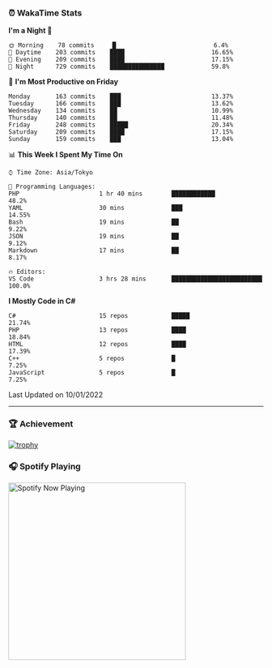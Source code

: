### ⏰ WakaTime Stats


<!--START_SECTION:waka-->
**I'm a Night 🦉** 

```text
🌞 Morning    78 commits     █                           6.4% 
🌆 Daytime    203 commits    ████                        16.65% 
🌃 Evening    209 commits    ████                        17.15% 
🌙 Night      729 commits    ███████████████             59.8%

```
📅 **I'm Most Productive on Friday** 

```text
Monday       163 commits    ███                         13.37% 
Tuesday      166 commits    ███                         13.62% 
Wednesday    134 commits    ██                          10.99% 
Thursday     140 commits    ██                          11.48% 
Friday       248 commits    █████                       20.34% 
Saturday     209 commits    ████                        17.15% 
Sunday       159 commits    ███                         13.04%

```


📊 **This Week I Spent My Time On** 

```text
⌚︎ Time Zone: Asia/Tokyo

💬 Programming Languages: 
PHP                      1 hr 40 mins        ████████████                48.2% 
YAML                     30 mins             ███                         14.55% 
Bash                     19 mins             ██                          9.22% 
JSON                     19 mins             ██                          9.12% 
Markdown                 17 mins             ██                          8.17%

🔥 Editors: 
VS Code                  3 hrs 28 mins       █████████████████████████   100.0%

```

**I Mostly Code in C#** 

```text
C#                       15 repos            █████                       21.74% 
PHP                      13 repos            ████                        18.84% 
HTML                     12 repos            ████                        17.39% 
C++                      5 repos             █                           7.25% 
JavaScript               5 repos             █                           7.25%

```



 Last Updated on 10/01/2022
<!--END_SECTION:waka-->

---

### 🏆 Achievement

[![trophy](https://github-profile-trophy.vercel.app/?username=Slime-hatena&theme=flat&no-bg=true&no-frame=true&column=8)](https://github.com/ryo-ma/github-profile-trophy)

### 🎧 Spotify Playing

[<img src="https://spotify-now-playing-slime-hatena.vercel.app/api/spotify-playing" alt="Spotify Now Playing" width="350" />](https://open.spotify.com/user/slime_hatena)

<!--
**Slime-hatena/Slime-hatena** is a ✨ _special_ ✨ repository because its `README.md` (this file) appears on your GitHub profile.

Here are some ideas to get you started:

- 🔭 I’m currently working on ...
- 🌱 I’m currently learning ...
- 👯 I’m looking to collaborate on ...
- 🤔 I’m looking for help with ...
- 💬 Ask me about ...
- 📫 How to reach me: ...
- 😄 Pronouns: ...
- ⚡ Fun fact: ...
-->
